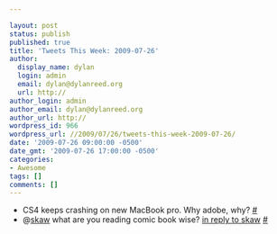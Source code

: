 ```yaml
---

layout: post
status: publish
published: true
title: 'Tweets This Week: 2009-07-26'
author:
  display_name: dylan
  login: admin
  email: dylan@dylanreed.org
  url: http://
author_login: admin
author_email: dylan@dylanreed.org
author_url: http://
wordpress_id: 966
wordpress_url: //2009/07/26/tweets-this-week-2009-07-26/
date: '2009-07-26 09:00:00 -0500'
date_gmt: '2009-07-26 17:00:00 -0500'
categories:
- Awesome
tags: []
comments: []
---
```


  * CS4 keeps crashing on new MacBook pro. Why adobe, why? [#][1]
  * @[skaw][2] what are you reading comic book wise? [in reply to skaw][3] [#][4]
  


   [1]: http://twitter.com/awesomeguy/statuses/2772102715
   [2]: http://twitter.com/skaw
   [3]: http://twitter.com/skaw/statuses/2820586463
   [4]: http://twitter.com/awesomeguy/statuses/2822362424

